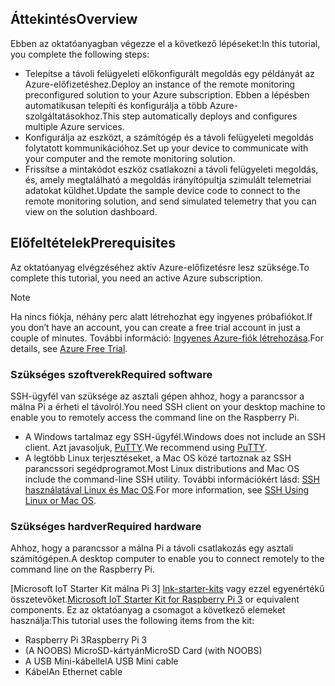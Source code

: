 ## <a name="overview"></a><span data-ttu-id="d071b-101">Áttekintés</span><span class="sxs-lookup"><span data-stu-id="d071b-101">Overview</span></span>

<span data-ttu-id="d071b-102">Ebben az oktatóanyagban végezze el a következő lépéseket:</span><span class="sxs-lookup"><span data-stu-id="d071b-102">In this tutorial, you complete the following steps:</span></span>

- <span data-ttu-id="d071b-103">Telepítse a távoli felügyeleti előkonfigurált megoldás egy példányát az Azure-előfizetéshez.</span><span class="sxs-lookup"><span data-stu-id="d071b-103">Deploy an instance of the remote monitoring preconfigured solution to your Azure subscription.</span></span> <span data-ttu-id="d071b-104">Ebben a lépésben automatikusan telepíti és konfigurálja a több Azure-szolgáltatásokhoz.</span><span class="sxs-lookup"><span data-stu-id="d071b-104">This step automatically deploys and configures multiple Azure services.</span></span>
- <span data-ttu-id="d071b-105">Konfigurálja az eszközt, a számítógép és a távoli felügyeleti megoldás folytatott kommunikációhoz.</span><span class="sxs-lookup"><span data-stu-id="d071b-105">Set up your device to communicate with your computer and the remote monitoring solution.</span></span>
- <span data-ttu-id="d071b-106">Frissítse a mintakódot eszköz csatlakozni a távoli felügyeleti megoldás, és, amely megtalálható a megoldás irányítópultja szimulált telemetriai adatokat küldhet.</span><span class="sxs-lookup"><span data-stu-id="d071b-106">Update the sample device code to connect to the remote monitoring solution, and send simulated telemetry that you can view on the solution dashboard.</span></span>

## <a name="prerequisites"></a><span data-ttu-id="d071b-107">Előfeltételek</span><span class="sxs-lookup"><span data-stu-id="d071b-107">Prerequisites</span></span>

<span data-ttu-id="d071b-108">Az oktatóanyag elvégzéséhez aktív Azure-előfizetésre lesz szüksége.</span><span class="sxs-lookup"><span data-stu-id="d071b-108">To complete this tutorial, you need an active Azure subscription.</span></span>

> [!NOTE]
> <span data-ttu-id="d071b-109">Ha nincs fiókja, néhány perc alatt létrehozhat egy ingyenes próbafiókot.</span><span class="sxs-lookup"><span data-stu-id="d071b-109">If you don’t have an account, you can create a free trial account in just a couple of minutes.</span></span> <span data-ttu-id="d071b-110">További információ: [Ingyenes Azure-fiók létrehozása][lnk-free-trial].</span><span class="sxs-lookup"><span data-stu-id="d071b-110">For details, see [Azure Free Trial][lnk-free-trial].</span></span>

### <a name="required-software"></a><span data-ttu-id="d071b-111">Szükséges szoftverek</span><span class="sxs-lookup"><span data-stu-id="d071b-111">Required software</span></span>

<span data-ttu-id="d071b-112">SSH-ügyfél van szüksége az asztali gépen ahhoz, hogy a parancssor a málna Pi a érheti el távolról.</span><span class="sxs-lookup"><span data-stu-id="d071b-112">You need SSH client on your desktop machine to enable you to remotely access the command line on the Raspberry Pi.</span></span>

- <span data-ttu-id="d071b-113">A Windows tartalmaz egy SSH-ügyfél.</span><span class="sxs-lookup"><span data-stu-id="d071b-113">Windows does not include an SSH client.</span></span> <span data-ttu-id="d071b-114">Azt javasoljuk, [PuTTY](http://www.putty.org/).</span><span class="sxs-lookup"><span data-stu-id="d071b-114">We recommend using [PuTTY](http://www.putty.org/).</span></span>
- <span data-ttu-id="d071b-115">A legtöbb Linux terjesztéseket, a Mac OS közé tartoznak az SSH parancssori segédprogramot.</span><span class="sxs-lookup"><span data-stu-id="d071b-115">Most Linux distributions and Mac OS include the command-line SSH utility.</span></span> <span data-ttu-id="d071b-116">További információkért lásd: [SSH használatával Linux és Mac OS](https://www.raspberrypi.org/documentation/remote-access/ssh/unix.md).</span><span class="sxs-lookup"><span data-stu-id="d071b-116">For more information, see [SSH Using Linux or Mac OS](https://www.raspberrypi.org/documentation/remote-access/ssh/unix.md).</span></span>

### <a name="required-hardware"></a><span data-ttu-id="d071b-117">Szükséges hardver</span><span class="sxs-lookup"><span data-stu-id="d071b-117">Required hardware</span></span>

<span data-ttu-id="d071b-118">Ahhoz, hogy a parancssor a málna Pi a távoli csatlakozás egy asztali számítógépen.</span><span class="sxs-lookup"><span data-stu-id="d071b-118">A desktop computer to enable you to connect remotely to the command line on the Raspberry Pi.</span></span>

<span data-ttu-id="d071b-119">[Microsoft IoT Starter Kit málna Pi 3] [ lnk-starter-kits] vagy ezzel egyenértékű összetevőket.</span><span class="sxs-lookup"><span data-stu-id="d071b-119">[Microsoft IoT Starter Kit for Raspberry Pi 3][lnk-starter-kits] or equivalent components.</span></span> <span data-ttu-id="d071b-120">Ez az oktatóanyag a csomagot a következő elemeket használja:</span><span class="sxs-lookup"><span data-stu-id="d071b-120">This tutorial uses the following items from the kit:</span></span>

- <span data-ttu-id="d071b-121">Raspberry Pi 3</span><span class="sxs-lookup"><span data-stu-id="d071b-121">Raspberry Pi 3</span></span>
- <span data-ttu-id="d071b-122">(A NOOBS) MicroSD-kártyán</span><span class="sxs-lookup"><span data-stu-id="d071b-122">MicroSD Card (with NOOBS)</span></span>
- <span data-ttu-id="d071b-123">A USB Mini-kábellel</span><span class="sxs-lookup"><span data-stu-id="d071b-123">A USB Mini cable</span></span>
- <span data-ttu-id="d071b-124">Kábel</span><span class="sxs-lookup"><span data-stu-id="d071b-124">An Ethernet cable</span></span>

[lnk-starter-kits]: https://azure.microsoft.com/develop/iot/starter-kits/
[lnk-free-trial]: http://azure.microsoft.com/pricing/free-trial/